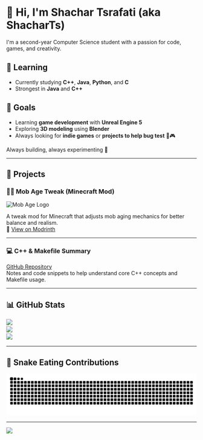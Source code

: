 # 👋 Hi, I'm Shachar Tsrafati (aka ShacharTs)

I'm a second-year Computer Science student with a passion for code, games, and creativity.

## 🧠 Learning
- Currently studying **C++**, **Java**, **Python**, and **C**
- Strongest in **Java** and **C++**

## 🎯 Goals
- Learning **game development** with **Unreal Engine 5**
- Exploring **3D modeling** using **Blender**
- Always looking for **indie games** or **projects to help bug test** 🐛🎮

Always building, always experimenting 🚀

---

## 🚧 Projects

### 🧟‍♂️ Mob Age Tweak (Minecraft Mod)

![Mob Age Logo](https://raw.githubusercontent.com/ShacharTs/ShacharTs/main/assets/mob-age-icon.png)

A tweak mod for Minecraft that adjusts mob aging mechanics for better balance and realism.  
🔗 [View on Modrinth](https://modrinth.com/mod/mob-age-tweak)


---

### 💻 C++ & Makefile Summary
[GitHub Repository](https://github.com/ShacharTs/C_Plus_Plus-Summary)  
Notes and code snippets to help understand core C++ concepts and Makefile usage.

---

## 📊 GitHub Stats
![](https://github-readme-stats.vercel.app/api?username=ShacharTs&theme=neon&hide_border=false&include_all_commits=false&count_private=false)  
![](https://nirzak-streak-stats.vercel.app/?user=ShacharTs&theme=neon&hide_border=false)  
![](https://github-readme-stats.vercel.app/api/top-langs/?username=ShacharTs&theme=neon&hide_border=false&include_all_commits=false&count_private=false&layout=compact)

---

## 🐍 Snake Eating Contributions
<img src="https://raw.githubusercontent.com/ShacharTs/ShacharTs/output/snake.svg" alt="Snake animation" />

---

[![](https://visitcount.itsvg.in/api?id=ShacharTs&icon=9&color=0)](https://visitcount.itsvg.in)
